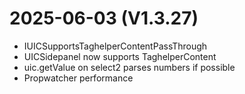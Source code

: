 ﻿# 2025-06-03 (V1.3.27)
- IUICSupportsTaghelperContentPassThrough
- UICSidepanel now supports TaghelperContent
- uic.getValue on select2 parses numbers if possible
- Propwatcher performance